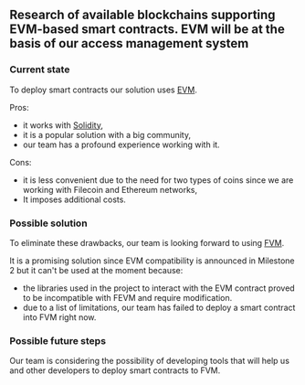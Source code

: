 ## Research of available blockchains supporting EVM-based smart contracts. EVM will be at the basis of our access management system


### Current state

To deploy smart contracts our solution uses [EVM](https://ethereum.org/en/developers/docs/evm/).

Pros:

- it works with [Solidity](https://docs.soliditylang.org/en/v0.8.17/),
- it is a popular solution with a big community,
- our team has a profound experience working with it.

Cons:

- it is less convenient due to the need for two types of coins since we are working with Filecoin and Ethereum networks,
- It imposes additional costs.

### Possible solution

To eliminate these drawbacks, our team is looking forward to using [FVM](https://fvm.filecoin.io/).

It is a promising solution since EVM compatibility is announced in Milestone 2 but it can't be used at the moment because:

- the libraries used in the project to interact with the EVM contract proved to be incompatible with FEVM and require modification.
- due to a list of limitations, our team has failed to deploy a smart contract into FVM right now.

### Possible future steps

Our team is considering the possibility of developing tools that will help us and other developers to deploy smart contracts to FVM.
